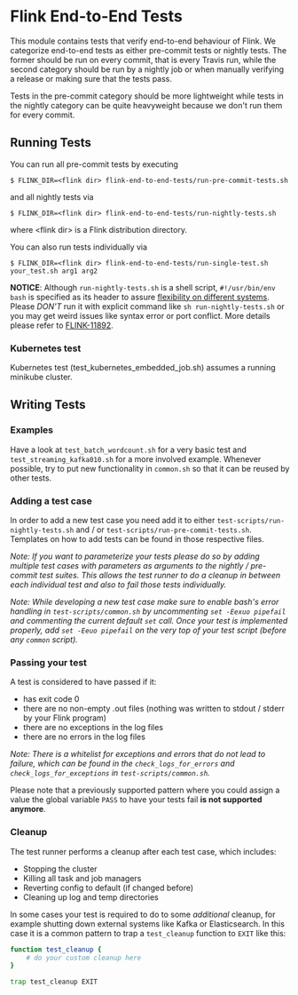 # Flink End-to-End Tests

This module contains tests that verify end-to-end behaviour of Flink. We
categorize end-to-end tests as either pre-commit tests or nightly tests. The
former should be run on every commit, that is every Travis run, while the second
category should be run by a nightly job or when manually verifying a release or
making sure that the tests pass.

Tests in the pre-commit category should be more lightweight while tests in the
nightly category can be quite heavyweight because we don't run them for every
commit.

## Running Tests
You can run all pre-commit tests by executing

```
$ FLINK_DIR=<flink dir> flink-end-to-end-tests/run-pre-commit-tests.sh
```

and all nightly tests via

```
$ FLINK_DIR=<flink dir> flink-end-to-end-tests/run-nightly-tests.sh
```

where \<flink dir\> is a Flink distribution directory.

You can also run tests individually via

```
$ FLINK_DIR=<flink dir> flink-end-to-end-tests/run-single-test.sh your_test.sh arg1 arg2
```

**NOTICE**: Although ```run-nightly-tests.sh``` is a shell script, ```#!/usr/bin/env bash``` is specified as its header to assure [flexibility on different systems](https://stackoverflow.com/questions/16365130/what-is-the-difference-between-usr-bin-env-bash-and-usr-bin-bash).
 Please _DON'T_ run it with explicit command like ```sh run-nightly-tests.sh``` or you may get weird issues like syntax error or port conflict. More details please refer to [FLINK-11892](https://issues.apache.org/jira/browse/FLINK-11892).

### Kubernetes test

Kubernetes test (test_kubernetes_embedded_job.sh) assumes a running minikube cluster.

## Writing Tests

### Examples
Have a look at `test_batch_wordcount.sh` for a very basic test and
`test_streaming_kafka010.sh` for a more involved example. Whenever possible, try
to put new functionality in `common.sh` so that it can be reused by other tests.

### Adding a test case
In order to add a new test case you need add it to either `test-scripts/run-nightly-tests.sh` and / or `test-scripts/run-pre-commit-tests.sh`. Templates on how to add tests can be found in those respective files.

_Note: If you want to parameterize your tests please do so by adding multiple test cases with parameters as arguments to the nightly / pre-commit test suites. This allows the test runner to do a cleanup in between each individual test and also to fail those tests individually._

_Note: While developing a new test case make sure to enable bash's error handling in `test-scripts/common.sh` by uncommenting `set -Eexuo pipefail` and commenting the current default `set` call. Once your test is implemented properly, add `set -Eeuo pipefail` on the very top of your test script (before any `common` script)._

### Passing your test
A test is considered to have passed if it:
- has exit code 0
- there are no non-empty .out files (nothing was written to stdout / stderr by your Flink program)
- there are no exceptions in the log files
- there are no errors in the log files

_Note: There is a whitelist for exceptions and errors that do not lead to failure, which can be found in the `check_logs_for_errors` and `check_logs_for_exceptions` in `test-scripts/common.sh`._

Please note that a previously supported pattern where you could assign a value the global variable `PASS` to have your tests fail **is not supported anymore**.

### Cleanup
The test runner performs a cleanup after each test case, which includes:
- Stopping the cluster
- Killing all task and job managers
- Reverting config to default (if changed before)
- Cleaning up log and temp directories

In some cases your test is required to do to some *additional* cleanup, for example shutting down external systems like Kafka or Elasticsearch. In this case it is a common pattern to trap a `test_cleanup` function to `EXIT` like this:

```sh
function test_cleanup {
    # do your custom cleanup here
}

trap test_cleanup EXIT
```
